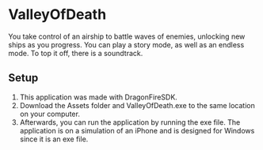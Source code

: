 # ValleyOfDeath
You take control of an airship to battle waves of enemies, unlocking new ships as you progress. You can play a story mode, as well as an endless mode. To top it off, there is a soundtrack.

## Setup
1. This application was made with DragonFireSDK.
2. Download the Assets folder and ValleyOfDeath.exe to the same location on your computer.
3. Afterwards, you can run the application by running the exe file. The application is on a simulation of an iPhone and is designed for Windows since it is an exe file.
